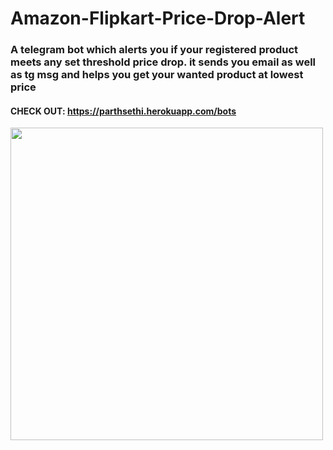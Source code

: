 # Amazon-Flipkart-Price-Drop-Alert
### A telegram bot which alerts you if your registered product meets any set threshold price drop. it sends you email as well as tg msg and helps you get your wanted product at lowest price


#### CHECK OUT: https://parthsethi.herokuapp.com/bots

<img align="left" src="https://i.imgur.com/cMQu5Jp.png" width="500px"/>
